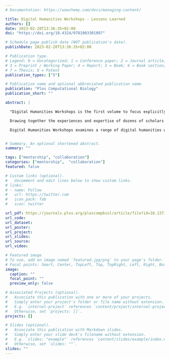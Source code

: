 ```yaml
---
# Documentation: https://wowchemy.com/docs/managing-content/

title: Digital Humanities Workshops - Lessons Learned
authors: []
date: 2023-02-20T13:36:35+02:00
doi: "https://doi.org/10.4324/9781003301097"

# Schedule page publish date (NOT publication's date).
publishDate: 2023-02-20T13:36:35+02:00

# Publication type.
# Legend: 0 = Uncategorized; 1 = Conference paper; 2 = Journal article;
# 3 = Preprint / Working Paper; 4 = Report; 5 = Book; 6 = Book section;
# 7 = Thesis; 8 = Patent
publication_types: ["5"]

# Publication name and optional abbreviated publication name.
publication: "Plos Computational Biology"
publication_short: ""

abstract: |

  "Digital Humanities Workshops is the first volume to focus explicitly on the most common and accessible kind of training in digital humanities (DH): workshops.

  Drawing together the experiences and expertise of dozens of scholars and practitioners from a variety of disciplines and geographical contexts, the chapters in this collection examine the development, deployment, and assessment of a workshop or workshop series. In the first section, \"Where?\", the authors seek to situate digital humanities workshops within local, regional, and national contexts. The second section, \"Who?\", guides readers through questions of audience in relation to digital humanities workshops. In the third and final section, \"How?\", authors explore the mechanics of such workshops. Taken together, the chapters in this volume answer the important question: why are digital humanities workshops so important and what is their present and future role?

  Digital Humanities Workshops examines a range of digital humanities workshops and highlights audiences, resources, and impact. This volume will appeal to academics, researchers and postgraduate students, as well as professionals working in the DH field.　"


# Summary. An optional shortened abstract.
summary: ""

tags: ["mentorship", "collaboration"]
categories: ["mentorship",  "collaboration"]
featured: false

# Custom links (optional).
#   Uncomment and edit lines below to show custom links.
# links:
# - name: Follow
#   url: https://twitter.com
#   icon_pack: fab
#   icon: twitter

url_pdf: https://journals.plos.org/ploscompbiol/article/file?id=10.1371/journal.pcbi.1010015&type=printable
url_code:
url_dataset:
url_poster:
url_project:
url_slides:
url_source:
url_video:

# Featured image
# To use, add an image named `featured.jpg/png` to your page's folder. 
# Focal points: Smart, Center, TopLeft, Top, TopRight, Left, Right, BottomLeft, Bottom, BottomRight.
image:
  caption: ""
  focal_point: ""
  preview_only: false

# Associated Projects (optional).
#   Associate this publication with one or more of your projects.
#   Simply enter your project's folder or file name without extension.
#   E.g. `internal-project` references `content/project/internal-project/index.md`.
#   Otherwise, set `projects: []`.
projects: []

# Slides (optional).
#   Associate this publication with Markdown slides.
#   Simply enter your slide deck's filename without extension.
#   E.g. `slides: "example"` references `content/slides/example/index.md`.
#   Otherwise, set `slides: ""`.
slides: ""
---
```

